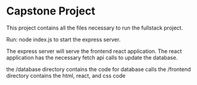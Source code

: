 # Capstone Project

This project contains all the files necessary to run the fullstack project.

Run:
node index.js 
to start the express server.

The express server will serve the frontend react application.
The react application has the necessary fetch api calls to update the database.

the /database directory contains the code for database calls
the /frontend directory contains the html, react, and css code

